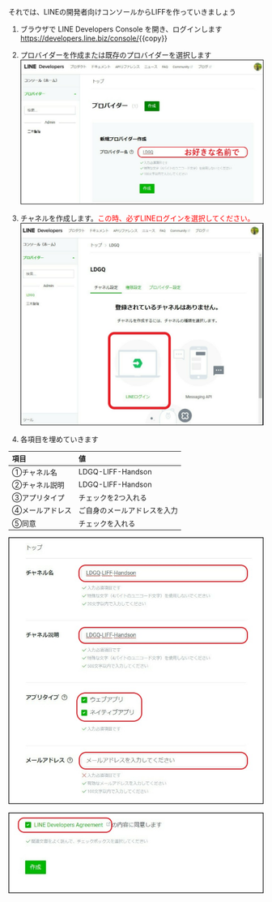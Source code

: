 それでは、LINEの開発者向けコンソールからLIFFを作っていきましょう

1. ブラウザで LINE Developers Console を開き、ログインします
    <a href="https://developers.line.biz/console/" target="_blank">https://developers.line.biz/console/</a>{{copy}}

2. プロバイダーを作成または既存のプロバイダーを選択します
![create_provider](https://raw.githubusercontent.com/MasatakaMiki/katacoda-scenarios/master/liff_drawing_scenario/img/s0301_create_provider.jpg)

3. チャネルを作成します。<font color="red">この時、必ずLINEログインを選択してください。</font>
![create_channel](https://raw.githubusercontent.com/MasatakaMiki/katacoda-scenarios/master/liff_drawing_scenario/img/s0302_create_channel.jpg)

4. 各項目を埋めていきます

|項目|値|
|:--|:--|
|①チャネル名|LDGQ-LIFF-Handson|
|②チャネル説明|LDGQ-LIFF-Handson|
|③アプリタイプ|チェックを2つ入れる|
|④メールアドレス|ご自身のメールアドレスを入力|
|⑤同意|チェックを入れる|

![channel_setting](https://raw.githubusercontent.com/MasatakaMiki/katacoda-scenarios/master/liff_drawing_scenario/img/s0303_channel_setting.jpg)

![channel_setting](https://raw.githubusercontent.com/MasatakaMiki/katacoda-scenarios/master/liff_drawing_scenario/img/s0304_channel_setting.jpg)
